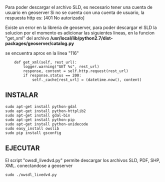 Para poder descargar el archivo SLD, es necesario tener una cuenta de usuario en geoserver
Si no se cuenta con una cuenta de usuario, la respuesta http es: [401 No autorizado]

Existe un error en la libreria de geoserver, para poder descargar el SLD
la solucion por el momento es adicionar las siguientes lineas, en la funcion "get_xml"
del archivo **/usr/local/lib/python2.7/dist-packages/geoserver/catalog.py**

se encuentra aprox en la linea "116"

```
	def get_xml(self, rest_url):
		logger.warning("GET %s", rest_url)
		response, content = self.http.request(rest_url)
		if response.status == 200:
			self._cache[rest_url] = (datetime.now(), content)
```
 
INSTALAR
--------

```
sudo apt-get install python-gdal
sudo apt-get install python-httplib2
sudo apt-get install gdal-bin
sudo apt-get install python-pip
sudo apt-get install python-unidecode
sudo easy_install owslib
sudo pip install gsconfig
```

EJECUTAR
--------
El script "owsdl_livedvd.py" permite descargar los archivos SLD, PDF, SHP, XML. conectandose a geoserver
```
sudo ./owsdl_livedvd.py
```

